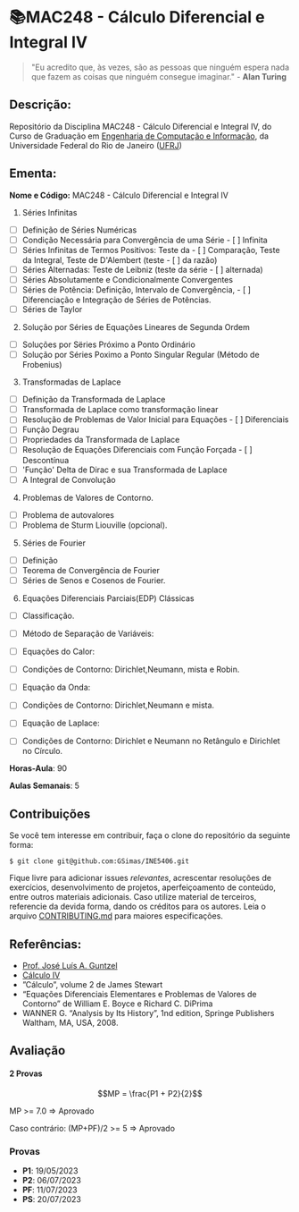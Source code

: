 # 📚MAC248 - Cálculo Diferencial e Integral IV

> "Eu acredito que, às vezes, são as pessoas que ninguém espera nada que fazem as coisas que ninguém consegue imaginar." - **Alan Turing**

## Descrição:

Repositório da Disciplina MAC248 - Cálculo Diferencial e Integral IV, do Curso de Graduação em [Engenharia de Computação e Informação](http://geltro.ufsc.br/), da Universidade Federal do Rio de Janeiro ([UFRJ](ufrj.br))

## Ementa:

**Nome e Código:** MAC248 - Cálculo Diferencial e Integral IV

1. Séries Infinitas

- [ ] Definição de Séries Numéricas
- [ ] Condição Necessária para Convergência de uma Série - [ ] Infinita
- [ ] Séries Infinitas de Termos Positivos: Teste da - [ ] Comparação, Teste da Integral, Teste de D'Alembert (teste - [ ] da razão)
- [ ] Séries Alternadas: Teste de Leibniz (teste da série - [ ] alternada)
- [ ] Séries Absolutamente e Condicionalmente Convergentes
- [ ] Séries de Potência: Definição, Intervalo de Convergência, - [ ] Diferenciação e Integração de Séries de Potências.
- [ ] Séries de Taylor

2. Solução por Séries de Equações Lineares de Segunda Ordem

- [ ] Soluções por Sëries Próximo a Ponto Ordinário
- [ ] Solução por Séries Poximo a Ponto Singular Regular (Método de Frobenius)

3. Transformadas de Laplace

- [ ] Definição da Transformada de Laplace
- [ ] Transformada de Laplace como transformação linear
- [ ] Resolução de Problemas de Valor Inicial para Equações - [ ] Diferenciais
- [ ] Função Degrau
- [ ] Propriedades da Transformada de Laplace
- [ ] Resolução de Equações Diferenciais com Função Forçada - [ ] Descontínua
- [ ] 'Função' Delta de Dirac e sua Transformada de Laplace
- [ ] A Integral de Convolução

4. Problemas de Valores de Contorno.

- [ ] Problema de autovalores
- [ ] Problema de Sturm Liouville (opcional).

5. Séries de Fourier

- [ ] Definição
- [ ] Teorema de Convergência de Fourier
- [ ] Séries de Senos e Cosenos de Fourier.

6. Equações Diferenciais Parciais(EDP) Clássicas

- [ ] Classificação.
- [ ] Método de Separação de Variáveis:

- [ ] Equações do Calor:
- [ ] Condições de Contorno: Dirichlet,Neumann, mista e Robin.
- [ ] Equação da Onda:
- [ ] Condições de Contorno: Dirichlet,Neumann e mista.
- [ ] Equação de Laplace:
- [ ] Condições de Contorno: Dirichlet e Neumann no Retângulo e Dirichlet no Círculo.

**Horas-Aula**: 90

**Aulas Semanais**: 5

## **Contribuições**

Se você tem interesse em contribuir, faça o clone do repositório da seguinte forma:

```
$ git clone git@github.com:GSimas/INE5406.git
```

Fique livre para adicionar issues _relevantes_, acrescentar resoluções de exercícios, desenvolvimento de projetos, aperfeiçoamento de conteúdo, entre outros materiais adicionais. Caso utilize material de terceiros, referencie da devida forma, dando os créditos para os autores.
Leia o arquivo [CONTRIBUTING.md](https://github.com/GSimas/INE5406/blob/master/CONTRIBUTING.md) para maiores especificações.

## Referências:

- [Prof. José Luís A. Guntzel](https://www.inf.ufsc.br/~j.guntzel/)
- [Cálculo IV](https://arquimedes.nce.ufrj.br/calculo4/index.php?mode=light)
- ”Cálculo”, volume 2 de James Stewart
- “Equações Diferenciais Elementares e Problemas de Valores de Contorno” de William E. Boyce e Richard C. DiPrima
- WANNER G. “Analysis by Its History”, 1nd edition, Springe Publishers Waltham, MA, USA, 2008.

## Avaliação

#### 2 Provas

$$MP = \frac{P1 + P2}{2}$$

MP >= 7.0 => Aprovado

Caso contrário: (MP+PF)/2 >= 5 => Aprovado

### Provas

- **P1**: 19/05/2023
- **P2**: 06/07/2023
- **PF**: 11/07/2023
- **PS**: 20/07/2023
